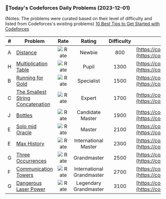 ### 🌟Today's Codeforces Daily Problems (2023-12-01)
(Notes: The problems were curated based on their level of difficulty and listed from Codeforces's existing problems)
[10 Best Tips to Get Started with Codeforces](https://github.com/ika9810/Codeforces-Daily-Problems/blob/main/10%20Best%20Tips%20to%20Get%20Started%20with%20Codeforces.md)

| # | Problem | Rate| Rating | Difficulty | Contest |
|---| ----- | :--------: | :----------: | :----------: | ---------- |
|A|[Distance](https://codeforces.com/contest/1612/problem/A)|![Rate](https://img.shields.io/badge/Newbie-800-lightgrey)|Newbie|800|[https://codeforces.com/contest/1612](https://codeforces.com/contest/1612)|
|H|[Multiplication Table](https://codeforces.com/contest/39/problem/H)|![Rate](https://img.shields.io/badge/Pupil-1300-brightgreen)|Pupil|1300|[https://codeforces.com/contest/39](https://codeforces.com/contest/39)|
|B|[Running for Gold](https://codeforces.com/contest/1552/problem/B)|![Rate](https://img.shields.io/badge/Specialist-1500-9cf)|Specialist|1500|[https://codeforces.com/contest/1552](https://codeforces.com/contest/1552)|
|C|[The Smallest String Concatenation](https://codeforces.com/contest/632/problem/C)|![Rate](https://img.shields.io/badge/Expert-1700-blue)|Expert|1700|[https://codeforces.com/contest/632](https://codeforces.com/contest/632)|
|J|[Bottles](https://codeforces.com/contest/730/problem/J)|![Rate](https://img.shields.io/badge/Candidate%20Master-1900-blueviolet)|Candidate Master|1900|[https://codeforces.com/contest/730](https://codeforces.com/contest/730)|
|E|[Solo mid Oracle](https://codeforces.com/contest/1413/problem/E)|![Rate](https://img.shields.io/badge/Master-2100-orange)|Master|2100|[https://codeforces.com/contest/1413](https://codeforces.com/contest/1413)|
|E|[Max History](https://codeforces.com/contest/938/problem/E)|![Rate](https://img.shields.io/badge/International%20Master-2300-orange)|International Master|2300|[https://codeforces.com/contest/938](https://codeforces.com/contest/938)|
|G|[Three Occurrences](https://codeforces.com/contest/1418/problem/G)|![Rate](https://img.shields.io/badge/Grandmaster-2500-red)|Grandmaster|2500|[https://codeforces.com/contest/1418](https://codeforces.com/contest/1418)|
|F|[Communication Towers](https://codeforces.com/contest/1814/problem/F)|![Rate](https://img.shields.io/badge/International%20Grandmaster-2700-red)|International Grandmaster|2700|[https://codeforces.com/contest/1814](https://codeforces.com/contest/1814)|
|G|[Dangerous Laser Power](https://codeforces.com/contest/1740/problem/G)|![Rate](https://img.shields.io/badge/Legendary%20Grandmaster-3100-red)|Legendary Grandmaster|3100|[https://codeforces.com/contest/1740](https://codeforces.com/contest/1740)|
